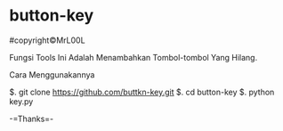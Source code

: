 # button-key
#copyright©MrL00L


Fungsi Tools Ini Adalah Menambahkan Tombol-tombol Yang Hilang.

Cara Menggunakannya

$. git clone https://github.com/buttkn-key.git
$. cd button-key
$. python key.py


-=Thanks=-
